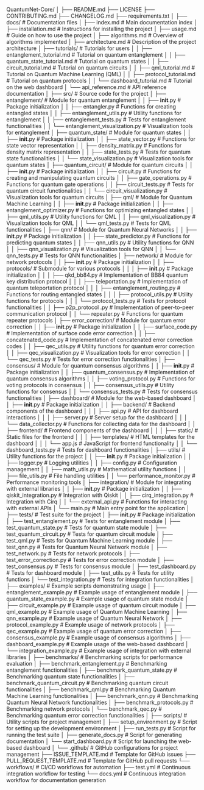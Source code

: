 QuantumNet-Core/
│
├── README.md
├── LICENSE
├── CONTRIBUTING.md
├── CHANGELOG.md
├── requirements.txt
│
├── docs/                        # Documentation files
│   ├── index.md                 # Main documentation index
│   ├── installation.md          # Instructions for installing the project
│   ├── usage.md                 # Guide on how to use the project
│   ├── algorithms.md            # Overview of algorithms implemented
│   ├── architecture.md          # Description of the project architecture
│   ├── tutorials/               # Tutorials for users
│   │   ├── entanglement_tutorial.md  # Tutorial on quantum entanglement
│   │   ├── quantum_state_tutorial.md # Tutorial on quantum states
│   │   ├── circuit_tutorial.md  # Tutorial on quantum circuits
│   │   ├── qml_tutorial.md      # Tutorial on Quantum Machine Learning (QML)
│   │   ├── protocol_tutorial.md # Tutorial on quantum protocols
│   │   └── dashboard_tutorial.md # Tutorial on the web dashboard
│   └── api_reference.md         # API reference documentation
│
├── src/                         # Source code for the project
│   ├── entanglement/            # Module for quantum entanglement
│   │   ├── __init__.py          # Package initialization
│   │   ├── entangler.py         # Functions for creating entangled states
│   │   ├── entanglement_utils.py # Utility functions for entanglement
│   │   ├── entanglement_tests.py # Tests for entanglement functionalities
│   │   └── entanglement_visualization.py # Visualization tools for entanglement
│   ├── quantum_state/           # Module for quantum states
│   │   ├── __init__.py          # Package initialization
│   │   ├── state_vector.py      # Functions for state vector representation
│   │   ├── density_matrix.py    # Functions for density matrix representation
│   │   ├── state_tests.py       # Tests for quantum state functionalities
│   │   └── state_visualization.py # Visualization tools for quantum states
│   ├── quantum_circuit/         # Module for quantum circuits
│   │   ├── __init__.py          # Package initialization
│   │   ├── circuit.py           # Functions for creating and manipulating quantum circuits
│   │   ├── gate_operations.py    # Functions for quantum gate operations
│   │   ├── circuit_tests.py      # Tests for quantum circuit functionalities
│   │   └── circuit_visualization.py # Visualization tools for quantum circuits
│   ├── qml/                     # Module for Quantum Machine Learning
│   │   ├── __init__.py          # Package initialization
│   │   ├── entanglement_optimizer.py # Functions for optimizing entangled states
│   │   ├── qml_utils.py         # Utility functions for QML
│   │   ├── qml_visualization.py  # Visualization tools for QML
│   │   └── qml_tests.py         # Tests for QML functionalities
│   ├── qnn/                     # Module for Quantum Neural Networks
│   │   ├── __init__.py          # Package initialization
│   │   ├── state_predictor.py   # Functions for predicting quantum states
│   │   ├── qnn_utils.py         # Utility functions for QNN
│   │   ├── qnn_visualization.py  # Visualization tools for QNN
│   │   └── qnn_tests.py         # Tests for QNN functionalities
│   ├── network/                 # Module for network protocols
│   │   ├── __init__.py          # Package initialization
│   │   ├── protocols/           # Submodule for various protocols
│   │   │   ├── __init__.py      # Package initialization
│   │   │   ├── qkd_bb84.py      # Implementation of BB84 quantum key distribution protocol
│   │   │   ├── teleportation.py  # Implementation of quantum teleportation protocol
│   │   │   ├── entanglement_routing.py # Functions for routing entangled states
│   │   │   ├── protocol_utils.py # Utility functions for protocols
│   │   │   └── protocol_tests.py # Tests for protocol functionalities
│   │   ├── p2p_protocol .py      # Implementation of peer-to-peer communication protocol
│   │   └── repeater.py          # Functions for quantum repeater protocols
│   ├── error_correction/        # Module for quantum error correction
│   │   ├── __init__.py          # Package initialization
│   │   ├── surface_code.py      # Implementation of surface code error correction
│   │   ├── concatenated_code.py  # Implementation of concatenated error correction codes
│   │   ├── qec_utils.py         # Utility functions for quantum error correction
│   │   ├── qec_visualization.py  # Visualization tools for error correction
│   │   └── qec_tests.py         # Tests for error correction functionalities
│   ├── consensus/               # Module for quantum consensus algorithms
│   │   ├── __init__.py          # Package initialization
│   │   ├── quantum_consensus.py  # Implementation of quantum consensus algorithms
│   │   ├── voting_protocol.py    # Functions for voting protocols in consensus
│   │   ├── consensus_utils.py    # Utility functions for consensus
│   │   └── consensus_tests.py    # Tests for consensus functionalities
│   ├── dashboard/               # Module for the web-based dashboard
│   │   ├── __init__.py          # Package initialization
│   │   ├── backend/             # Backend components of the dashboard
│   │   │   ├── api.py           # API for dashboard interactions
│   │   │   ├── server.py        # Server setup for the dashboard
│   │   │   └── data_collector.py # Functions for collecting data for the dashboard
│   │   ├── frontend/            # Frontend components of the dashboard
│   │   │   ├── static/          # Static files for the frontend
│   │   │   ├── templates/       # HTML templates for the dashboard
│   │   │   └── app.js           # JavaScript for frontend functionality
│   │   └── dashboard_tests.py    # Tests for dashboard functionalities
│   ├── utils/                   # Utility functions for the project
│   │   ├── __init__.py          # Package initialization
│   │   ├── logger.py            # Logging utilities
│   │   ├── config.py            # Configuration management
│   │   ├── math_utils.py        # Mathematical utility functions
│   │   ├── file_utils.py        # File handling utilities
│   │   └── performance_monitor.py # Performance monitoring tools
│   ├── integration/             # Module for integrating with external libraries
│   │   ├── __init__.py          # Package initialization
│   │   ├── qiskit_integration.py # Integration with Qiskit
│   │   ├── cirq_integration.py  # Integration with Cirq
│   │   └── external_api.py      # Functions for interacting with external APIs
│   └── main.py                  # Main entry point for the application
│
├── tests/                       # Test suite for the project
│   ├── __init__.py              # Package initialization
│   ├── test_entanglement.py      # Tests for entanglement module
│   ├── test_quantum_state.py     # Tests for quantum state module
│   ├── test_quantum_circuit.py   # Tests for quantum circuit module
│   ├── test_qml.py               # Tests for Quantum Machine Learning module
│   ├── test_qnn.py               # Tests for Quantum Neural Network module
│   ├── test_network.py           # Tests for network protocols
│   ├── test_error_correction.py   # Tests for error correction module
│   ├── test_consensus.py         # Tests for consensus module
│   ├── test_dashboard.py         # Tests for dashboard module
│   ├── test_utils.py             # Tests for utility functions
│   └── test_integration.py       # Tests for integration functionalities
│
├── examples/                    # Example scripts demonstrating usage
│   ├── entanglement_example.py   # Example usage of entanglement module
│   ├── quantum_state_example.py   # Example usage of quantum state module
│   ├── circuit_example.py        # Example usage of quantum circuit module
│   ├── qml_example.py            # Example usage of Quantum Machine Learning
│   ├── qnn_example.py            # Example usage of Quantum Neural Network
│   ├── protocol_example.py       # Example usage of network protocols
│   ├── qec_example.py            # Example usage of quantum error correction
│   ├── consensus_example.py       # Example usage of consensus algorithms
│   ├── dashboard_example.py       # Example usage of the web-based dashboard
│   └── integration_example.py      # Example usage of integration with external libraries
│
├── benchmarks/                   # Benchmarking scripts for performance evaluation
│   ├── benchmark_entanglement.py   # Benchmarking entanglement functionalities
│   ├── benchmark_quantum_state.py   # Benchmarking quantum state functionalities
│   ├── benchmark_quantum_circuit.py # Benchmarking quantum circuit functionalities
│   ├── benchmark_qml.py            # Benchmarking Quantum Machine Learning functionalities
│   ├── benchmark_qnn.py            # Benchmarking Quantum Neural Network functionalities
│   ├── benchmark_protocols.py      # Benchmarking network protocols
│   └── benchmark_qec.py            # Benchmarking quantum error correction functionalities
│
├── scripts/                       # Utility scripts for project management
│   ├── setup_environment.py        # Script for setting up the development environment
│   ├── run_tests.py                # Script for running the test suite
│   ├── generate_docs.py            # Script for generating documentation
│   └── start_dashboard.py          # Script for launching the web-based dashboard
│
└── .github/                       # GitHub configurations for project management
    ├── ISSUE_TEMPLATE.md           # Template for GitHub issues
    ├── PULL_REQUEST_TEMPLATE.md     # Template for GitHub pull requests
    └── workflows/                  # CI/CD workflows for automation
        ├── test.yml                # Continuous integration workflow for testing
        └── docs.yml                # Continuous integration workflow for documentation generation
